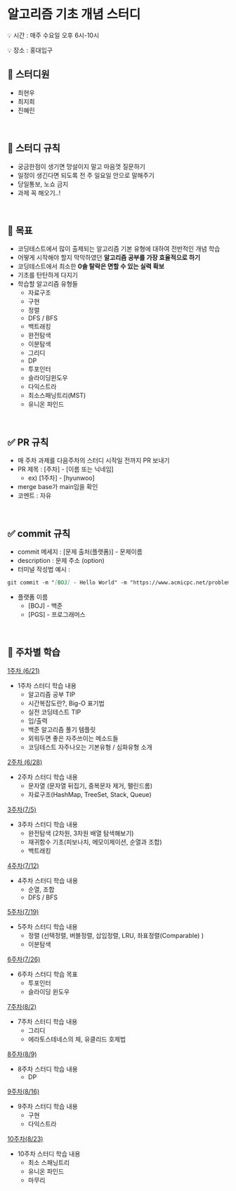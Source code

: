 # 알고리즘 기초 개념 스터디

<aside>
💡 시간 : 매주 수요일 오후 6시-10시

💡 장소 : 홍대입구
</aside>

## 📌 스터디원

- 최현우
- 최지희
- 진혜린

<br>

## 📌 스터디 규칙
- 궁금한점이 생기면 망설이지 말고 마음껏 질문하기
- 일정이 생긴다면 되도록 전 주 일요일 안으로 말해주기
- 당일통보, 노쇼 금지
- 과제 꼭 해오기..!

<br>

## 📌 목표
- 코딩테스트에서 많이 출제되는 알고리즘 기본 유형에 대하여 전반적인 개념 학습
- 어떻게 시작해야 할지 막막하였던 **알고리즘 공부를 가장 효율적으로 하기**
- 코딩테스트에서 최소한 **0솔 탈락은 면할 수 있는 실력 확보**
- 기초를 탄탄하게 다지기
- 학습할 알고리즘 유형들
    - 자료구조
    - 구현
    - 정렬
    - DFS / BFS
    - 백트래킹
    - 완전탐색
    - 이분탐색
    - 그리디
    - DP
    - 투포인터
    - 슬라이딩윈도우
    - 다익스트라
    - 최소스패닝트리(MST)
    - 유니온 파인드

<br>

## ✅ PR 규칙
- 매 주차 과제를 다음주차의 스터디 시작일 전까지 PR 보내기
- PR 제목 : [주차] - [이름 또는 닉네임]
    - ex) [1주차] - [hyunwoo]
- merge base가 main임을 확인
- 코멘트 : 자유

<br>

## ✅ commit 규칙
- commit 메세지 : [문제 출처(플랫폼)] - 문제이름
- description : 문제 주소 (option)
- 터미널 작성법 예시 :

```markdown
git commit -m "[BOJ] - Hello World" -m "https://www.acmicpc.net/problem/2557"
```

- 플랫폼 이름
    - [BOJ] - 백준
    - [PGS] - 프로그래머스

<br>

## 📌 주차별 학습
[1주차 (6/21)](https://www.notion.so/1-6-21-12203d4c478b4381b6f576e1579e829a?pvs=21)

- 1주차 스터디 학습 내용
    - 알고리즘 공부 TIP
    - 시간복잡도란?, Big-O 표기법
    - 실전 코딩테스트 TIP
    - 입/출력
    - 백준 알고리즘 풀기 템플릿
    - 외워두면 좋은 자주쓰이는 메소드들
    - 코딩테스트 자주나오는 기본유형 / 심화유형 소개

[2주차 (6/28)](https://www.notion.so/2-6-28-0e6d62018d72485494af98fcbb231278?pvs=21)

- 2주차 스터디 학습 내용
    - 문자열 (문자열 뒤집기, 중복문자 제거, 팰린드롬)
    - 자료구조(HashMap, TreeSet, Stack, Queue)

[3주차(7/5)](https://www.notion.so/3-7-5-4359c7db923044e68297922e7ea25a43?pvs=21)

- 3주차 스터디 학습 내용
    - 완전탐색 (2차원, 3차원 배열 탐색해보기)
    - 재귀함수 기초(피보나치, 메모이제이션, 순열과 조합)
    - 백트래킹

[4주차(7/12)](https://www.notion.so/4-7-12-4b379ed8195146be870c91f0f62033ec?pvs=21)

- 4주차 스터디 학습 내용
    - 순열, 조합
    - DFS / BFS

[5주차(7/19)](https://www.notion.so/5-7-19-24508f646b634988af170638b45b9fc4?pvs=21)

- 5주차 스터디 학습 내용
    - 정렬 (선택정렬, 버블정렬, 삽입정렬, LRU, 좌표정렬(Comparable) )
    - 이분탐색

[6주차(7/26)](https://www.notion.so/6-7-26-afa329a9ea734fcbaed81a3f5293341b?pvs=21)

- 6주차 스터디 학습 목표
    - 투포인터
    - 슬라이딩 윈도우

[7주차(8/2)](https://www.notion.so/7-8-2-927e16de3cc24604a90e181435cc0caa?pvs=21)

- 7주차 스터디 학습 내용
    - 그리디
    - 에라토스테네스의 체, 유클리드 호제법

[8주차(8/9)](https://www.notion.so/8-8-9-dd83311b117f4b0e8451f8047491de36?pvs=21)

- 8주차 스터디 학습 내용
    - DP

[9주차(8/16)](https://www.notion.so/9-8-16-237766c294df403a8936446a75beed1a?pvs=21)

- 9주차 스터디 학습 내용
    - 구현
    - 다익스트라

[10주차(8/23)](https://www.notion.so/10-8-23-935a28f0bb444f8abb2b42da5d877bb6?pvs=21)

- 10주차 스터디 학습 내용
    - 최소 스패닝트리
    - 유니온 파인드
    - 마무리
